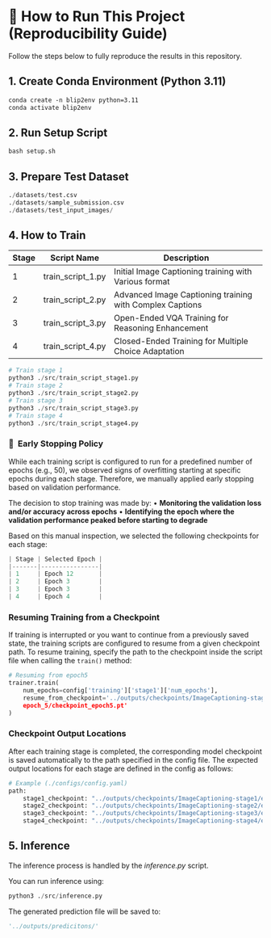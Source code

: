 # **🚀 How to Run This Project (Reproducibility Guide)**

Follow the steps below to fully reproduce the results in this repository.

## 1. Create Conda Environment (Python 3.11)

```markdown
conda create -n blip2env python=3.11
conda activate blip2env
```

## 2. Run Setup Script

```markdown
bash setup.sh
```

## 3. Prepare Test Dataset

```python
./datasets/test.csv
./datasets/sample_submission.csv
./datasets/test_input_images/
```

## 4. How to Train

| Stage | Script Name       | Description                                              |
| ----- | ----------------- | -------------------------------------------------------- |
| 1     | train_script_1.py | Initial Image Captioning training with Various format    |
| 2     | train_script_2.py | Advanced Image Captioning training with Complex Captions |
| 3     | train_script_3.py | Open-Ended VQA Training for Reasoning Enhancement        |
| 4     | train_script_4.py | Closed-Ended Training for Multiple Choice Adaptation     |

```python
# Train stage 1
python3 ./src/train_script_stage1.py
# Train stage 2
python3 ./src/train_script_stage2.py
# Train stage 3
python3 ./src/train_script_stage3.py
# Train stage 4
python3 ./src/train_script_stage4.py

```

### **🛑**  Early Stopping Policy

While each training script is configured to run for a predefined number of epochs (e.g., 50), we observed signs of overfitting starting at specific epochs during each stage. Therefore, we manually applied early stopping based on validation performance.

The decision to stop training was made by:
• **Monitoring the validation loss and/or accuracy across epochs**
• **Identifying the epoch where the validation performance peaked before starting to degrade**

Based on this manual inspection, we selected the following checkpoints for each stage:

```python
| Stage | Selected Epoch |
|-------|----------------|
| 1     | Epoch 12       |
| 2     | Epoch 3        |
| 3     | Epoch 3        |
| 4     | Epoch 4        |
```

### Resuming Training from a Checkpoint

If training is interrupted or you want to continue from a previously saved state, the training scripts are configured to resume from a given checkpoint path. To resume training, specify the path to the checkpoint inside the script file when calling the `train()` method:

```python
# Resuming from epoch5
trainer.train(
    num_epochs=config['training']['stage1']['num_epochs'],
    resume_from_checkpoint='../outputs/checkpoints/ImageCaptioning-stage1/
    epoch_5/checkpoint_epoch5.pt'
)
```

### Checkpoint Output Locations

After each training stage is completed, the corresponding model checkpoint is saved automatically to the path specified in the config file. The expected output locations for each stage are defined in the config as follows:

```python
# Example (./configs/config.yaml)
path:
	stage1_checkpoint: "../outputs/checkpoints/ImageCaptioning-stage1/epoch_12/checkpoint_epoch12.pt"
	stage2_checkpoint: "../outputs/checkpoints/ImageCaptioning-stage2/epoch_3/checkpoint_epoch3.pt"
	stage3_checkpoint: "../outputs/checkpoints/ImageCaptioning-stage3/epoch_3/checkpoint_epoch3.pt"
	stage4_checkpoint: "../outputs/checkpoints/ImageCaptioning-stage4/epoch_4/checkpoint_epoch4.pt"
```

## 5. Inference

The inference process is handled by the _inference.py_ script.

You can run inference using:

```python
python3 ./src/inference.py
```

The generated prediction file will be saved to:

```python
'../outputs/predicitons/'
```
